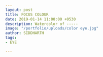 ```yaml
---
layout: post
title: FOCUS COLOUR
date: 2019-01-14 11:00:00 +0530
description: Watercolor of -----
image: "/portfolio/uploads/color eye.jpg"
author: SIDDHARTH
tags:
- EYE

---
```

